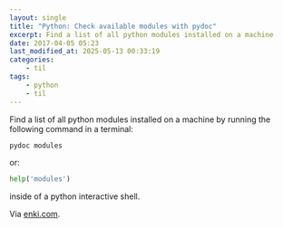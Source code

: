 ```yaml
---
layout: single
title: "Python: Check available modules with pydoc"
excerpt: Find a list of all python modules installed on a machine
date: 2017-04-05 05:23
last_modified_at: 2025-05-13 00:33:19
categories:
    - til
tags:
    - python
    - til
---
```


Find a list of all python modules installed on a machine by running the following command
in a terminal:

```python
pydoc modules
```

or:

```python
help('modules')
```

inside of a python interactive shell.

Via [enki.com](https://app.enkipro.com/#/insight/55ed77e3ed2a613a005bddc9).

